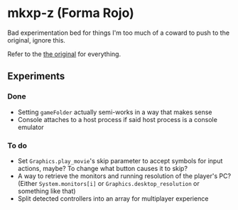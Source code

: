 # mkxp-z (Forma Rojo)

Bad experimentation bed for things I'm too much of a coward to push to the original, ignore this.

Refer to the [the original](https://github.com/mkxp-z/mkxp-z/) for everything.

## Experiments
### Done
- Setting `gameFolder` actually semi-works in a way that makes sense
- Console attaches to a host process if said host process is a console emulator

### To do
- Set `Graphics.play_movie`'s skip parameter to accept symbols for input actions, maybe? To change what button causes it to skip?
- A way to retrieve the monitors and running resolution of the player's PC? (Either `System.monitors[i]` or `Graphics.desktop_resolution` or something like that)
- Split detected controllers into an array for multiplayer experience

